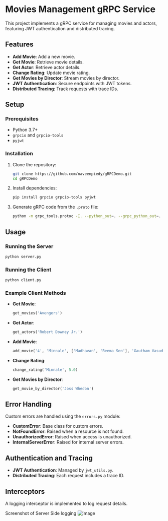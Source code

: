 
# Movies Management gRPC Service

This project implements a gRPC service for managing movies and actors, featuring JWT authentication and distributed tracing.

## Features
- **Add Movie**: Add a new movie.
- **Get Movie**: Retrieve movie details.
- **Get Actor**: Retrieve actor details.
- **Change Rating**: Update movie rating.
- **Get Movies by Director**: Stream movies by director.
- **JWT Authentication**: Secure endpoints with JWT tokens.
- **Distributed Tracing**: Track requests with trace IDs.

## Setup

### Prerequisites
- Python 3.7+
- `grpcio` and `grpcio-tools`
- `pyjwt`

### Installation
1. Clone the repository:
    ```sh
    git clone https://github.com/naveenpiedy/gRPCDemo.git
    cd gRPCDemo
    ```

2. Install dependencies:
    ```sh
    pip install grpcio grpcio-tools pyjwt
    ```

3. Generate gRPC code from the `.proto` file:
    ```sh
    python -m grpc_tools.protoc -I. --python_out=. --grpc_python_out=. movies_management.proto
    ```

## Usage

### Running the Server
```sh
python server.py
```

### Running the Client
```sh
python client.py
```

### Example Client Methods

- **Get Movie**:
    ```python
    get_movies('Avengers')
    ```

- **Get Actor**:
    ```python
    get_actors('Robert Downey Jr.')
    ```

- **Add Movie**:
    ```python
    add_movie('4', 'Minnale', ['Madhavan', 'Reema Sen'], 'Gautham Vasudev Menon', 4.5)
    ```

- **Change Rating**:
    ```python
    change_rating('Minnale', 5.0)
    ```

- **Get Movies by Director**:
    ```python
    get_movie_by_director('Joss Whedon')
    ```

## Error Handling

Custom errors are handled using the `errors.py` module:
- **CustomError**: Base class for custom errors.
- **NotFoundError**: Raised when a resource is not found.
- **UnauthorizedError**: Raised when access is unauthorized.
- **InternalServerError**: Raised for internal server errors.

## Authentication and Tracing

- **JWT Authentication**: Managed by `jwt_utils.py`.
- **Distributed Tracing**: Each request includes a trace ID.

## Interceptors

A logging interceptor is implemented to log request details.

Screenshot of Server Side logging
![image](https://github.com/naveenpiedy/gRPCDemo/assets/5013693/be6cf5ad-826b-4e94-99c6-2b9d639d009c)

